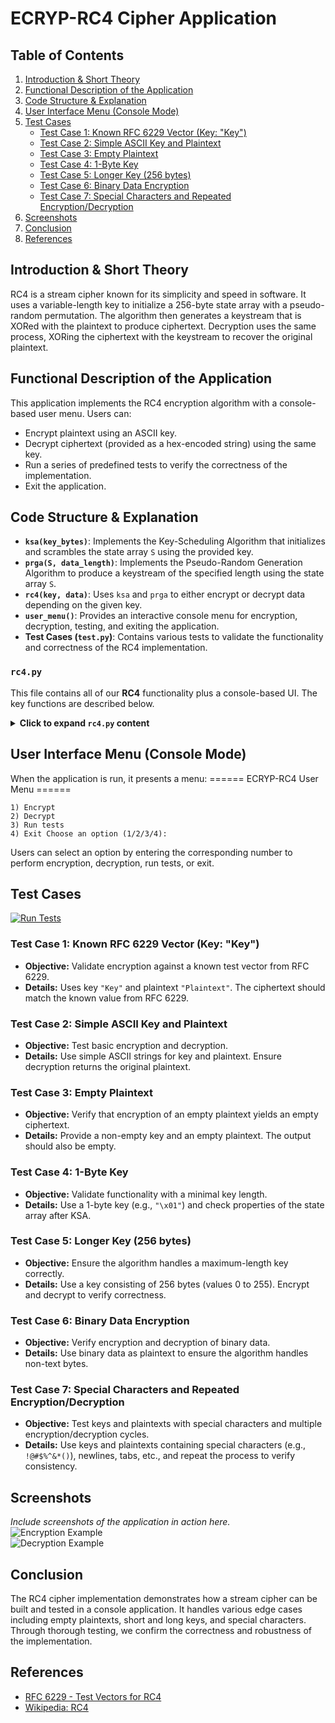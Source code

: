 
# ECRYP-RC4 Cipher Application

## Table of Contents
1. [Introduction & Short Theory](#introduction--short-theory)
2. [Functional Description of the Application](#functional-description-of-the-application)
3. [Code Structure & Explanation](#code-structure--explanation)
4. [User Interface Menu (Console Mode)](#user-interface-menu-console-mode)
5. [Test Cases](#test-cases)
    - [Test Case 1: Known RFC 6229 Vector (Key: "Key")](#test-case-1-known-rfc-6229-vector-key-key)
    - [Test Case 2: Simple ASCII Key and Plaintext](#test-case-2-simple-ascii-key-and-plaintext)
    - [Test Case 3: Empty Plaintext](#test-case-3-empty-plaintext)
    - [Test Case 4: 1-Byte Key](#test-case-4-1-byte-key)
    - [Test Case 5: Longer Key (256 bytes)](#test-case-5-longer-key-256-bytes)
    - [Test Case 6: Binary Data Encryption](#test-case-6-binary-data-encryption)
    - [Test Case 7: Special Characters and Repeated Encryption/Decryption](#test-case-7-special-characters-and-repeated-encryptiondecryption)
6. [Screenshots](#screenshots)
7. [Conclusion](#conclusion)
8. [References](#references)

## Introduction & Short Theory
RC4 is a stream cipher known for its simplicity and speed in software. It uses a variable-length key to initialize a 256-byte state array with a pseudo-random permutation. The algorithm then generates a keystream that is XORed with the plaintext to produce ciphertext. Decryption uses the same process, XORing the ciphertext with the keystream to recover the original plaintext.

## Functional Description of the Application
This application implements the RC4 encryption algorithm with a console-based user menu. Users can:
- Encrypt plaintext using an ASCII key.
- Decrypt ciphertext (provided as a hex-encoded string) using the same key.
- Run a series of predefined tests to verify the correctness of the implementation.
- Exit the application.

## Code Structure & Explanation
- **`ksa(key_bytes)`**: Implements the Key-Scheduling Algorithm that initializes and scrambles the state array `S` using the provided key.
- **`prga(S, data_length)`**: Implements the Pseudo-Random Generation Algorithm to produce a keystream of the specified length using the state array `S`.
- **`rc4(key, data)`**: Uses `ksa` and `prga` to either encrypt or decrypt data depending on the given key.
- **`user_menu()`**: Provides an interactive console menu for encryption, decryption, testing, and exiting the application.
- **Test Cases (`test.py`)**: Contains various tests to validate the functionality and correctness of the RC4 implementation.
### `rc4.py`

This file contains all of our **RC4** functionality plus a console-based UI. The key functions are described below.

<details>
<summary><strong>Click to expand <code>rc4.py</code> content</strong></summary>

```python
#!/usr/bin/env python3
"""
ECRYP-RC4: Implementation of RC4 cipher with a console user menu

Author: Your Name
Date: YYYY-MM-DD

Description:
  1. ksa(key_bytes) -> Creates the S array from 0..255
  2. prga(S, data_length) -> Generates keystream bytes
  3. rc4(key, data) -> High-level encryption/decryption
  4. user_menu() -> Console-based interface
  5. main() -> Entry point

Usage (console):
  python rc4.py
"""
def ksa(key_bytes):
    """
    Key-Scheduling Algorithm (KSA).

    References:
      - RC4 algorithm specification
      - This function is tested in test_ksa_small_key (test_rc4.py)

    :param key_bytes: The user-provided key, as bytes
    :return: A permuted list S of 256 bytes
    """
    S = list(range(256))
    j = 0
    key_len = len(key_bytes)
    for i in range(256):
        j = (j + S[i] + key_bytes[i % key_len]) % 256
        S[i], S[j] = S[j], S[i]
    return S

def prga(S, data_length):
    """
    Pseudo-Random Generation Algorithm (PRGA).

    References:
      - RC4 algorithm specification
      - This function is tested in test_prga_output_length (test_rc4.py)

    :param S: The permuted list from ksa()
    :param data_length: The number of keystream bytes needed
    :return: A list of keystream bytes
    """
    i = 0
    j = 0
    keystream = []
    for _ in range(data_length):
        i = (i + 1) % 256
        j = (j + S[i]) % 256
        S[i], S[j] = S[j], S[i]
        K = S[(S[i] + S[j]) % 256]
        keystream.append(K)
    return keystream

def rc4(key, data):
    """
    Encrypt/Decrypt data using RC4 with the given key.

    :param key: str or bytes (the encryption key)
    :param data: bytes (plaintext or ciphertext)
    :return: bytes (encrypted or decrypted result)

    This function is tested in test_encrypt_decrypt_roundtrip (test_rc4.py)
    """
    if isinstance(key, str):
        key = key.encode('utf-8')  # Convert ASCII string to bytes

    # 1) Key-scheduling
    S = ksa(key)

    # 2) Generate keystream
    keystream = prga(S, len(data))

    # 3) XOR keystream with data
    return bytes([d ^ k for d, k in zip(data, keystream)])

def user_menu():
    """
    A simple interactive console menu for encryption/decryption.

    Tested manually and also in test_user_menu_simulated_input (test_rc4.py)
    """
    while True:
        print("\n====== ECRYP-RC4 User Menu ======")
        print("1) Encrypt")
        print("2) Decrypt")
        print("3) Exit")
        choice = input("Choose an option (1/2/3): ").strip()

        if choice == '1':
            key = input("Enter your key (ASCII text): ")
            plaintext = input("Enter your plaintext (ASCII text): ")
            ciphertext = rc4(key, plaintext.encode('utf-8'))
            print(f"Ciphertext (hex): {ciphertext.hex()}")
        elif choice == '2':
            key = input("Enter your key (ASCII text): ")
            ciphertext_hex = input("Enter your ciphertext (hex-encoded): ")
            try:
                ciphertext = bytes.fromhex(ciphertext_hex)
            except ValueError:
                print("Error: invalid hex input.")
                continue
            decrypted = rc4(key, ciphertext)
            try:
                print(f"Decrypted text: {decrypted.decode('utf-8')}")
            except UnicodeDecodeError:
                print("Decrypted result is not valid UTF-8 text.")
                print("Raw bytes:", decrypted)
        elif choice == '3':
            print("Exiting...")
            break
        else:
            print("Invalid choice. Please select 1, 2 or 3.")

def main():
    """
    Entry point, calls user_menu().
    """
    user_menu()

if __name__ == "__main__":
    main() 

```

</details>

## User Interface Menu (Console Mode)
When the application is run, it presents a menu:
    ====== ECRYP-RC4 User Menu ======

    1) Encrypt
    2) Decrypt
    3) Run tests
    4) Exit Choose an option (1/2/3/4):

Users can select an option by entering the corresponding number to perform encryption, decryption, run tests, or exit.

## Test Cases

[![Run Tests](https://github.com/BTwiiin/RC4/actions/workflows/run-tests.yml/badge.svg)](https://github.com/BTwiiin/RC4/blob/master/.github/workflows/run-test.yml)


### Test Case 1: Known RFC 6229 Vector (Key: "Key")
- **Objective:** Validate encryption against a known test vector from RFC 6229.
- **Details:** Uses key `"Key"` and plaintext `"Plaintext"`. The ciphertext should match the known value from RFC 6229.

### Test Case 2: Simple ASCII Key and Plaintext
- **Objective:** Test basic encryption and decryption.
- **Details:** Use simple ASCII strings for key and plaintext. Ensure decryption returns the original plaintext.

### Test Case 3: Empty Plaintext
- **Objective:** Verify that encryption of an empty plaintext yields an empty ciphertext.
- **Details:** Provide a non-empty key and an empty plaintext. The output should also be empty.

### Test Case 4: 1-Byte Key
- **Objective:** Validate functionality with a minimal key length.
- **Details:** Use a 1-byte key (e.g., `"\x01"`) and check properties of the state array after KSA.

### Test Case 5: Longer Key (256 bytes)
- **Objective:** Ensure the algorithm handles a maximum-length key correctly.
- **Details:** Use a key consisting of 256 bytes (values 0 to 255). Encrypt and decrypt to verify correctness.

### Test Case 6: Binary Data Encryption
- **Objective:** Verify encryption and decryption of binary data.
- **Details:** Use binary data as plaintext to ensure the algorithm handles non-text bytes.

### Test Case 7: Special Characters and Repeated Encryption/Decryption
- **Objective:** Test keys and plaintexts with special characters and multiple encryption/decryption cycles.
- **Details:** Use keys and plaintexts containing special characters (e.g., `!@#$%^&*()`), newlines, tabs, etc., and repeat the process to verify consistency.

## Screenshots
*Include screenshots of the application in action here.*  
![Encryption Example]()  
![Decryption Example]()

## Conclusion
The RC4 cipher implementation demonstrates how a stream cipher can be built and tested in a console application. It handles various edge cases including empty plaintexts, short and long keys, and special characters. Through thorough testing, we confirm the correctness and robustness of the implementation.

## References
- [RFC 6229 - Test Vectors for RC4](https://tools.ietf.org/html/rfc6229)
- [Wikipedia: RC4](https://en.wikipedia.org/wiki/RC4)